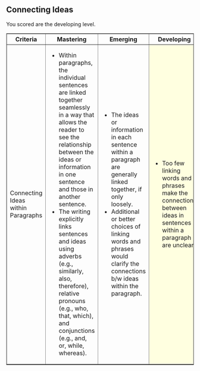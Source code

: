## Connecting Ideas

You scored are the developing level.

<table border="1">
<tr><th width="10%">Criteria</th><th width="30%">Mastering</th><th width="30%">Emerging</th><th width="30%">Developing</th></tr>

<tr>
<td>Connecting Ideas within Paragraphs</td>
<td><ul>
<li>Within paragraphs, the individual sentences are linked together seamlessly in a way that allows the reader to see the relationship between the ideas or information in one sentence and those in another sentence.</li>
<li> The writing explicitly links sentences and ideas using adverbs (e.g., similarly, also, therefore), relative pronouns (e.g., who, that, which), and conjunctions (e.g., and, or, while, whereas).</li>
</ul></td><td><ul>
<li>The ideas or information in each sentence within a paragraph are generally linked together, if only loosely. </li>
<li>Additional or better choices of linking words and phrases would clarify the connections b/w ideas within the paragraph.  </li>
</ul></td><td bgcolor='lightyellow'><ul>
<li>Too few linking words and phrases make the connections between ideas in sentences within a paragraph are unclear.   </li>
</ul></td></tr>

</table>

